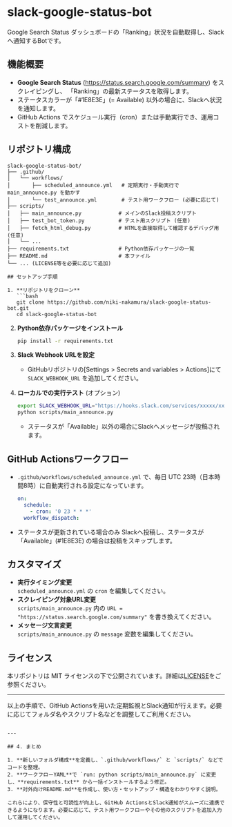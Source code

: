 # slack-google-status-bot

Google Search Status ダッシュボードの「Ranking」状況を自動取得し、Slackへ通知するBotです。

## 機能概要
- **Google Search Status** (https://status.search.google.com/summary) をスクレイピングし、
  「Ranking」の最新ステータスを取得します。
- ステータスカラーが「#1E8E3E」(= Available) 以外の場合に、Slackへ状況を通知します。
- GitHub Actions でスケジュール実行（cron）または手動実行でき、運用コストを削減します。

## リポジトリ構成

```plaintext
slack-google-status-bot/
├── .github/
│   └── workflows/
│       ├── scheduled_announce.yml   # 定期実行・手動実行で main_announce.py を動かす
│       └── test_announce.yml        # テスト用ワークフロー (必要に応じて)
├── scripts/
│   ├── main_announce.py            # メインのSlack投稿スクリプト
│   ├── test_bot_token.py           # テスト用スクリプト (任意)
│   ├── fetch_html_debug.py         # HTMLを直接取得して確認するデバッグ用 (任意)
│   └── ...
├── requirements.txt                # Python依存パッケージの一覧
├── README.md                       # 本ファイル
└── ... (LICENSE等を必要に応じて追加)

## セットアップ手順

1. **リポジトリをクローン**
   ```bash
   git clone https://github.com/niki-nakamura/slack-google-status-bot.git
   cd slack-google-status-bot
   ```

2. **Python依存パッケージをインストール**
   ```bash
   pip install -r requirements.txt
   ```

3. **Slack Webhook URLを設定**
   - GitHubリポジトリの[Settings > Secrets and variables > Actions]にて `SLACK_WEBHOOK_URL` を追加してください。

4. **ローカルでの実行テスト** (オプション)
   ```bash
   export SLACK_WEBHOOK_URL="https://hooks.slack.com/services/xxxxx/xxxxx/xxxxx"
   python scripts/main_announce.py
   ```
   - ステータスが「Available」以外の場合にSlackへメッセージが投稿されます。

## GitHub Actionsワークフロー

- `.github/workflows/scheduled_announce.yml` で、毎日 UTC 23時（日本時間8時）に自動実行される設定になっています。
  ```yaml
  on:
    schedule:
      - cron: '0 23 * * *'
    workflow_dispatch:
  ```
- ステータスが更新されている場合のみ Slackへ投稿し、ステータスが「Available」(#1E8E3E) の場合は投稿をスキップします。

## カスタマイズ
- **実行タイミング変更**  
  `scheduled_announce.yml` の `cron` を編集してください。
- **スクレイピング対象URL変更**  
  `scripts/main_announce.py` 内の `URL = "https://status.search.google.com/summary"` を書き換えてください。
- **メッセージ文言変更**  
  `scripts/main_announce.py` の `message` 変数を編集してください。

## ライセンス
本リポジトリは MIT ライセンスの下で公開されています。詳細は[LICENSE](LICENSE)をご参照ください。

---

以上の手順で、GitHub Actionsを用いた定期監視とSlack通知が行えます。必要に応じてフォルダ名やスクリプト名などを調整してご利用ください。
```

---

## 4. まとめ

1. **新しいフォルダ構成**を定義し、`.github/workflows/` と `scripts/` などでコードを整理。  
2. **ワークフローYAML**で `run: python scripts/main_announce.py` に変更し、**requirements.txt** から一括インストールするよう修正。  
3. **対外向けREADME.md**を作成し、使い方・セットアップ・構造をわかりやすく説明。

これらにより、保守性と可読性が向上し、GitHub ActionsとSlack通知がスムーズに連携できるようになります。必要に応じて、テスト用ワークフローやその他のスクリプトを追加入力して運用してください。
